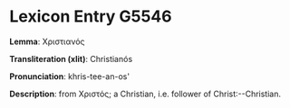 # Lexicon Entry G5546

**Lemma**: Χριστιανός

**Transliteration (xlit)**: Christianós

**Pronunciation**: khris-tee-an-os'

**Description**:
from Χριστός; a Christian, i.e. follower of Christ:--Christian.
